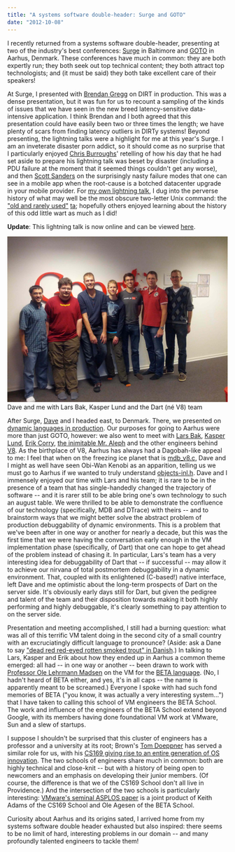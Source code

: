 ```yaml
---
title: "A systems software double-header: Surge and GOTO"
date: "2012-10-08"
---
```


I recently returned from a systems software double-header, presenting at two of the industry's best conferences: [Surge](http://omniti.com/surge/2012) in Baltimore and [GOTO](http://gotocon.com/aarhus-2012/) in Aarhus, Denmark. These conferences have much in common: they are both expertly run; they both seek out top technical content; they both attract top technologists; and (it must be said) they both take excellent care of their speakers!

At Surge, I presented with [Brendan Gregg](http://dtrace.org/blogs/brendan/) on DIRT in production. This was a dense presentation, but it was fun for us to recount a sampling of the kinds of issues that we have seen in the new breed latency-sensitive data-intensive application. I think Brendan and I both agreed that this presentation could have easily been two or three times the length; we have plenty of scars from finding latency outliers in DIRTy systems! Beyond presenting, the lightning talks were a highlight for me at this year's Surge. I am an inveterate disaster porn addict, so it should come as no surprise that I particularly enjoyed [Chris Burroughs](https://twitter.com/csby54)' retelling of how his day that he had set aside to prepare his lightning talk was beset by disaster (including a PDU failure at the moment that it seemed things couldn't get any worse), and then [Scott Sanders](https://twitter.com/scott_sanders) on the surprisingly nasty failure modes that one can see in a mobile app when the root-cause is a botched datacenter upgrade in your mobile provider. For [my own lightning talk](http://www.youtube.com/watch?v=Rk8aZv0JJuk&feature=player_detailpage#t=3493s), I dug into the perverse history of what may well be the most obscure two-letter Unix command: the ["old and rarely used"](http://illumos.org/man/1/troff) [ta](https://github.com/illumos/illumos-gate/blob/master/usr/src/cmd/troff/troff.d/ta.c); hopefully others enjoyed learning about the history of this odd little wart as much as I did!

**Update**: This lightning talk is now online and can be viewed [here](http://www.youtube.com/watch?v=Rk8aZv0JJuk&feature=player_detailpage#t=3493s).

![](images/v8-and-smartos.jpg)  
Dave and me with Lars Bak, Kasper Lund and the Dart (né V8) team

After Surge, [Dave](http://dtrace.org/blogs/dap) and I headed east, to Denmark. There, we presented on [dynamic languages in production](http://www.slideshare.net/bcantrill/goto2012). Our purposes for going to Aarhus were more than just GOTO, however: we also went to meet with [Lars Bak](http://en.wikipedia.org/wiki/Lars_Bak_(computer_programmer)), [Kasper Lund](https://plus.google.com/100258330325630692559/posts), [Erik Corry](https://twitter.com/erikcorry), [the inimitable Mr. Aleph](http://mrale.ph/) and the other engineers behind [V8](http://en.wikipedia.org/wiki/V8_(JavaScript_engine)). As the birthplace of V8, Aarhus has always had a Dagobah-like appeal to me: I feel that when on the freezing ice planet that is [mdb_v8.c](https://github.com/joyent/illumos-joyent/blob/master/usr/src/cmd/mdb/common/modules/v8/mdb_v8.c), Dave and I might as well have seen Obi-Wan Kenobi as an apparition, telling us we must go to Aarhus if we wanted to truly understand [objects-inl.h](v8%5C.googlecode%5C.com&ct=rc&cd=1&sq=). Dave and I immensely enjoyed our time with Lars and his team; it is rare to be in the presence of a team that has single-handedly changed the trajectory of software -- and it is rarer still to be able bring one's own technology to such an august table. We were thrilled to be able to demonstrate the confluence of our technology (specifically, MDB and DTrace) with theirs -- and to brainstorm ways that we might better solve the abstract problem of production debuggability of dynamic environments. This is a problem that we've been after in one way or another for nearly a decade, but this was the first time that we were having the conversation early enough in the VM implementation phase (specifically, of Dart) that one can hope to get ahead of the problem instead of chasing it. In particular, Lars's team has a very interesting idea for debuggability of Dart that -- if successful -- may allow it to achieve our nirvana of total postmortem debuggability in a dynamic environment. That, coupled with its enlightened (C-based!) native interface, left Dave and me optimistic about the long-term prospects of Dart on the server side. It's obviously early days still for Dart, but given the pedigree and talent of the team and their disposition towards making it both highly performing and highly debuggable, it's clearly something to pay attention to on the server side.

Presentation and meeting accomplished, I still had a burning question: what was all of this terrific VM talent doing in the second city of a small country with an excruciatingly difficult language to pronounce? (Aside: ask a Dane to say ["dead red red-eyed rotten smoked trout" in Danish](http://www.youtube.com/watch?v=_XwGcxNl8jc#t=5m22s).) In talking to Lars, Kasper and Erik about how they ended up in Aarhus a common theme emerged: all had -- in one way or another -- been drawn to work with [Professor Ole Lehrmann Madsen](http://users-cs.au.dk/olm/index.html/) on the VM for the [BETA language](http://cs.au.dk/~beta/). (No, I hadn't heard of BETA either, and yes, it's in all caps -- the name is apparently meant to be screamed.) Everyone I spoke with had such fond memories of BETA ("you know, it was actually a very interesting system...") that I have taken to calling this school of VM engineers the BETA School. The work and influence of the engineers of the BETA School extend beyond Google, with its members having done foundational VM work at VMware, Sun and a slew of startups.

I suppose I shouldn't be surprised that this cluster of engineers has a professor and a university at its root; Brown's [Tom Doeppner](http://www.cs.brown.edu/~twd/) has served a similar role for us, with his [CS169 giving rise to an entire generation of OS innovation](http://dtrace.org/blogs/bmc/2007/05/06/the-inculcation-of-systems-thinking/). The two schools of engineers share much in common: both are highly technical and close-knit -- but with a history of being open to newcomers and an emphasis on developing their junior members. (Of course, the difference is that we of the CS169 School don't all live in Providence.) And the intersection of the two schools is particularly interesting: [VMware's seminal ASPLOS paper](http://www.vmware.com/pdf/asplos235_adams.pdf) is a joint product of Keith Adams of the CS169 School and Ole Agesen of the BETA School.

Curiosity about Aarhus and its origins sated, I arrived home from my systems software double header exhausted but also inspired: there seems to be no limit of hard, interesting problems in our domain -- and many profoundly talented engineers to tackle them!
